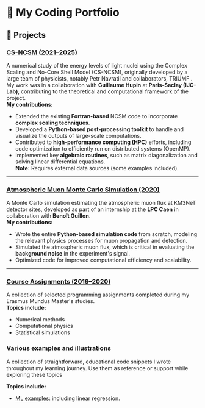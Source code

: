 # 🧠 My Coding Portfolio

## 🚀 Projects

### [CS-NCSM (2021–2025)](https://github.com/Osama-Yaghi/cs-ncsm)  
A numerical study of the energy levels of light nuclei using the Complex Scaling and No-Core Shell Model (CS-NCSM), originally developed by a large team of physicists, notably Petr Navratil and collaborators, TRIUMF . My work was in a collaboration with **Guillaume Hupin** at **Paris-Saclay (IJC-Lab)**, contributing to the theoretical and computational framework of the project.  
**My contributions:**  
- Extended the existing **Fortran-based** NCSM code to incorporate **complex scaling techniques**.  
- Developed a **Python-based post-processing toolkit** to handle and visualize the outputs of large-scale computations.  
- Contributed to **high-performance computing (HPC)** efforts, including code optimization to efficiently run on distributed systems (OpenMP).  
- Implemented key **algebraic routines**, such as matrix diagonalization and solving linear differential equations.  
**Note:** Requires external data sources (some examples included).

---

### [Atmospheric Muon Monte Carlo Simulation (2020)](https://github.com/Osama-Yaghi/atmospheric-muon-simulation-KM3net)  
A Monte Carlo simulation estimating the atmospheric muon flux at KM3NeT detector sites, developed as part of an internship at the **LPC Caen** in collaboration with **Benoît Guillon**.  
**My contributions:**  
- Wrote the entire **Python-based simulation code** from scratch, modeling the relevant physics processes for muon propagation and detection.  
- Simulated the atmospheric muon flux, which is critical in evaluating the **background noise** in the experiment's signal.  
- Optimized code for improved computational efficiency and scalability.  

---

### [Course Assignments (2019–2020)](https://github.com/Osama-Yaghi/course-assignments)  
A collection of selected programming assignments completed during my Erasmus Mundus Master's studies.  
**Topics include:**  
- Numerical methods  
- Computational physics  
- Statistical simulations
### Various examples and illustrations
A collection of straightforward, educational code snippets I wrote throughout my learning journey. Use them as reference or support while exploring these topics 

**Topics include:**
- [ML examples](https://github.com/Osama-Yaghi/ML-examples): including linear regression.

